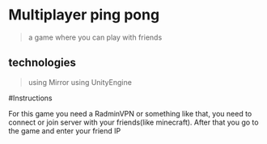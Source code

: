 # Multiplayer ping pong
> a game where you can play with friends
## technologies
> using Mirror
> using UnityEngine


#Instructions

For this game you need a RadminVPN or something like that, you need to connect or join server with your friends(like minecraft). After that you go to the game and enter your friend IP
